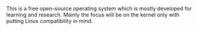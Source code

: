 This is a free open-source operating system which is mostly developed for learning and research.
Mainly the focus will be on the kernel only with putting Linux compatibility in mind.